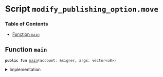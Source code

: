 
<a name="SCRIPT"></a>

# Script `modify_publishing_option.move`

### Table of Contents

-  [Function `main`](#SCRIPT_main)



<a name="SCRIPT_main"></a>

## Function `main`



<pre><code><b>public</b> <b>fun</b> <a href="#SCRIPT_main">main</a>(account: &signer, args: vector&lt;u8&gt;)
</code></pre>



<details>
<summary>Implementation</summary>


<pre><code><b>fun</b> <a href="#SCRIPT_main">main</a>(account: &signer, args: vector&lt;u8&gt;) {
    <a href="../../modules/doc/libra_vm_config.md#0x0_LibraVMConfig_set_publishing_option">LibraVMConfig::set_publishing_option</a>(account, args)
}
</code></pre>



</details>
